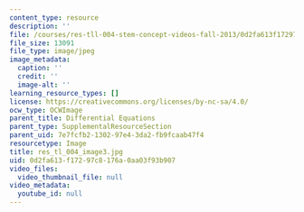 ```yaml
---
content_type: resource
description: ''
file: /courses/res-tll-004-stem-concept-videos-fall-2013/0d2fa613f17297c8176a0aa03f93b907_res_tl_004_image3.jpg
file_size: 13091
file_type: image/jpeg
image_metadata:
  caption: ''
  credit: ''
  image-alt: ''
learning_resource_types: []
license: https://creativecommons.org/licenses/by-nc-sa/4.0/
ocw_type: OCWImage
parent_title: Differential Equations
parent_type: SupplementalResourceSection
parent_uid: 7e7fcfb2-1302-97e4-3da2-fb9fcaab47f4
resourcetype: Image
title: res_tl_004_image3.jpg
uid: 0d2fa613-f172-97c8-176a-0aa03f93b907
video_files:
  video_thumbnail_file: null
video_metadata:
  youtube_id: null
---
```

